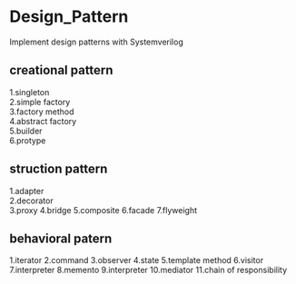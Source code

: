 # Design_Pattern
Implement design patterns with Systemverilog  
## creational pattern
1.singleton  
2.simple factory  
3.factory method  
4.abstract factory  
5.builder  
6.protype  
## struction pattern
1.adapter  
2.decorator  
3.proxy
4.bridge
5.composite
6.facade
7.flyweight
## behavioral patern
1.iterator
2.command
3.observer
4.state
5.template method
6.visitor
7.interpreter
8.memento
9.interpreter
10.mediator
11.chain of responsibility
